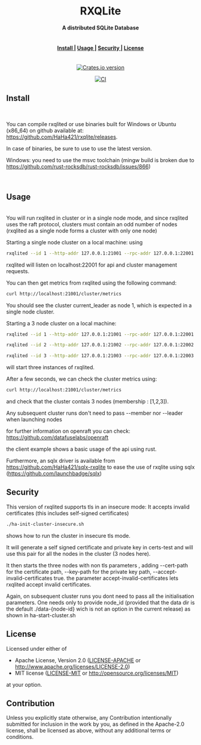 <h1 align="center">RXQLite</h1>
<div align="center">
 <strong>
   A distributed SQLite Database
 </strong>
</div>
<br />


<div align="center">
  <h4>
    <a href="#install">
      Install
    </a>
    <span> | </span>
    <a href="#usage">
      Usage
    </a>
    <span> | </span>
    <a href="#security">
      Security
    </a>
    <span> | </span>
    <a href="#license">
      License
    </a>
  </h4>
</div>

<br />

<div align="center">
  
  <!-- Version -->
  <a href="https://crates.io/crates/rxqlite">
    <img src="https://img.shields.io/crates/v/rxqlite.svg?style=flat-square"
    alt="Crates.io version" /></a>
  
  [![CI](https://github.com/HaHa421/rxqlite/actions/workflows/ci.yaml/badge.svg?branch=openraft-0.9)](https://github.com/HaHa421/rxqlite/actions/workflows/ci.yaml)
  
</div>

## Install

<br />

You can compile rxqlited or use binaries built for Windows or Ubuntu (x86_64) on github available at: https://github.com/HaHa421/rxqlite/releases.

In case of binaries, be sure to use to use the latest version.


Windows: you need to use the msvc toolchain (mingw build is broken due to https://github.com/rust-rocksdb/rust-rocksdb/issues/866)

<br />

## Usage

<br />
You will run rxqlited in cluster or in a single node mode, and since rxqlited uses the raft protocol, 
clusters must contain an odd number of nodes (rxqlited as a single node forms a cluster with only one node)

Starting a single node cluster on a local machine:
using
```bash
rxqlited --id 1 --http-addr 127.0.0.1:21001 --rpc-addr 127.0.0.1:22001
```

rxqlited will listen on localhost:22001 for api and cluster management requests.

You can then get metrics from rxqlited using the following command:

```bash
curl http://localhost:21001/cluster/metrics
```

You should see the cluster current_leader as node 1, 
which is expected in a single node cluster.

Starting a 3 node cluster on a local machine:

```bash
rxqlited --id 1 --http-addr 127.0.0.1:21001 --rpc-addr 127.0.0.1:22001 --member "2;127.0.0.1:21002;127.0.0.1:22002" --member "3;127.0.0.1:21003;127.0.0.1:22003" --leader true

rxqlited --id 2 --http-addr 127.0.0.1:21002 --rpc-addr 127.0.0.1:22002

rxqlited --id 3 --http-addr 127.0.0.1:21003 --rpc-addr 127.0.0.1:22003

```

will start three instances of rxqlited.

After a few seconds, we can check the cluster metrics using:

```bash
curl http://localhost:21001/cluster/metrics
```

and check that the cluster contais 3 nodes (membership : [1,2,3]).


Any subsequent cluster runs don't need to pass --member nor --leader when launching nodes

for further information on openraft you can check: https://github.com/datafuselabs/openraft

the client example shows a basic usage of the api using rust.

Furthermore, an sqlx driver is available from https://github.com/HaHa421/sqlx-rxqlite 
to ease the use of rxqlite using sqlx (https://github.com/launchbadge/sqlx)


## Security

This version of rxqlited supports tls in an insecure mode: 
  It accepts invalid certificates (this includes self-signed certificates)

```bash 
./ha-init-cluster-insecure.sh
```
shows how to run the cluster in insecure tls mode.

It will generate a self signed certificate and private key in certs-test and will use this pair
for all the nodes in the cluster (3 nodes here).

It then starts the three nodes with non tls parameters , adding
--cert-path for the certificate path,
--key-path for the private key path,
--accept-invalid-certificates true.
the parameter accept-invalid-certificates lets rxqlited accept invalid certificates.

Again, on subsequent cluster runs you dont need to pass all the initialisation parameters.
One needs only to provide node_id (provided that the data dir is 
the default ./data-{node-id} wich is not an option in the current release) as shown in
ha-start-cluster.sh

## License

Licensed under either of

-   Apache License, Version 2.0
    ([LICENSE-APACHE](LICENSE-APACHE) or http://www.apache.org/licenses/LICENSE-2.0)
-   MIT license
    ([LICENSE-MIT](LICENSE-MIT) or http://opensource.org/licenses/MIT)

at your option.

## Contribution

Unless you explicitly state otherwise, any Contribution intentionally submitted
for inclusion in the work by you, as defined in the Apache-2.0 license, shall be licensed as above, without any additional terms or conditions.














